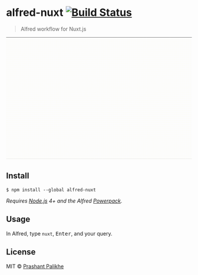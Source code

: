 # alfred-nuxt [![Build Status](https://travis-ci.org/prashantpalikhe/alfred-nuxt.svg?branch=master)](https://travis-ci.org/prashantpalikhe/alfred-nuxt)

> Alfred workflow for Nuxt.js

<img src="recording.gif" width="895">

## Install

```
$ npm install --global alfred-nuxt
```

_Requires [Node.js](https://nodejs.org) 4+ and the Alfred [Powerpack](https://www.alfredapp.com/powerpack/)._

## Usage

In Alfred, type `nuxt`, <kbd>Enter</kbd>, and your query.

## License

MIT © [Prashant Palikhe](https://twitter.com/PrashantPalikhe)
